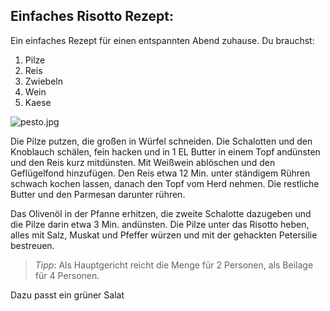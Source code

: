 ## Einfaches Risotto Rezept:

Ein einfaches Rezept für einen entspannten Abend zuhause. Du brauchst:

1. Pilze
2. Reis
3. Zwiebeln
4. Wein
5. Kaese

![pesto.jpg](https://cdn.reishunger.com/pilz-risotto-mit-kraeutern.jpg?width=989&height=659&quality=85&aspect_ratio=989%3A659)

Die Pilze putzen, die großen in Würfel schneiden. Die Schalotten und den Knoblauch schälen, fein hacken und in 1 EL Butter in einem Topf andünsten und den Reis kurz mitdünsten. Mit Weißwein ablöschen und den Geflügelfond hinzufügen. Den Reis etwa 12 Min. unter ständigem Rühren schwach kochen lassen, danach den Topf vom Herd nehmen. Die restliche Butter und den Parmesan darunter rühren.

Das Olivenöl in der Pfanne erhitzen, die zweite Schalotte dazugeben und die Pilze darin etwa 3 Min. andünsten. Die Pilze unter das Risotto heben, alles mit Salz, Muskat und Pfeffer würzen und mit der gehackten Petersilie bestreuen.

> *Tipp*: Als Hauptgericht reicht die Menge für 2 Personen, als Beilage für 4 Personen.

Dazu passt ein grüner Salat